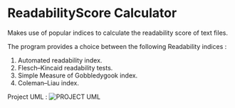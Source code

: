# ReadabilityScore Calculator
 Makes use of popular indices to calculate the readability score of text files.

The program provides a choice between the following Readability indices :
1. Automated readability index.
2. Flesch–Kincaid readability tests.
3. Simple Measure of Gobbledygook index.
4. Coleman–Liau index.

Project UML : 
![PROJECT UML](https://user-images.githubusercontent.com/63100608/120211229-51c47800-c24e-11eb-9554-18b25ab0e75b.png)
